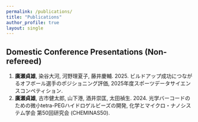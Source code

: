 ```yaml
---
permalink: /publications/
title: "Publications"
author_profile: true
layout: single
---
```


Domestic Conference Presentations (Non-refereed)
-----
1. **廣瀬貞雄**, 染谷大河, 河野理夏子, 藤井慶輔. 2025. ビルドアップ成功につながるオフボール選手のポジショニング評価, 2025年度スポーツデータサイエンスコンペティション.
1. **廣瀬貞雄**, 古市健太郎, 山下港, 酒井崇匡, 太田禎生. 2024. 光学バーコードのための微小tetra-PEGハイドロゲルビーズの開発, 化学とマイクロ・ナノシステム学会 第50回研究会 (CHEMINAS50).